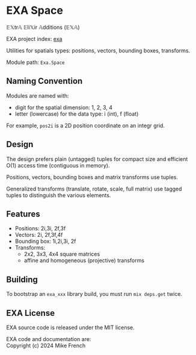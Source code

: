 # EXA Space

𝔼𝕏tr𝔸 𝔼li𝕏ir 𝔸dditions (𝔼𝕏𝔸)

EXA project index: [exa](https://github.com/red-jade/exa)

Utilities for spatials types: positions, vectors, bounding boxes, transforms.

Module path: `Exa.Space`

## Naming Convention

Modules are named with:
- digit for the spatial dimension: 1, 2, 3, 4
- letter (lowercase) for the data type: i (int), f (float)

For example, `pos2i` is a 2D position coordinate on an integr grid.

## Design

The design prefers plain (untagged) tuples
for compact size and efficient O(1) access time (contiguous in memory).

Positions, vectors, bounding boxes and matrix transforms use tuples.

Generalized transforms (translate, rotate, scale, full matrix)
use tagged tuples to distinguish the various elements.

## Features

- Positions: 2i,3i, 2f,3f
- Vectors: 2i, 2f,3f,4f
- Bounding box: 1i,2i,3i, 2f
- Transforms: 
  - 2x2, 3x3, 4x4 square matrices
  - affine and homogeneous (projective) transforms

## Building

To bootstrap an `exa_xxx` library build, 
you must run `mix deps.get` twice.

## EXA License

EXA source code is released under the MIT license.

EXA code and documentation are:<br>
Copyright (c) 2024 Mike French
